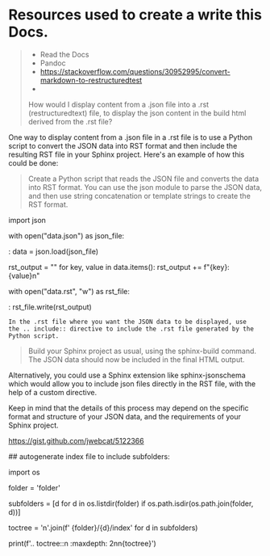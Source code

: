 # Resources used to create a write this Docs.

> -   Read the Docs
> -   Pandoc
> -   <https://stackoverflow.com/questions/30952995/convert-markdown-to-restructuredtest>
> -   
>
> How would I display content from a .json file into a .rst
> (restructuredtext) file, to display the json content in the build html
> derived from the .rst file?

One way to display content from a .json file in a .rst file is to use a
Python script to convert the JSON data into RST format and then include
the resulting RST file in your Sphinx project. Here\'s an example of how
this could be done:

> Create a Python script that reads the JSON file and converts the data
> into RST format. You can use the json module to parse the JSON data,
> and then use string concatenation or template strings to create the
> RST format.

import json

with open(\"data.json\") as json_file:

:   data = json.load(json_file)

rst_output = \"\" for key, value in data.items(): rst_output +=
f\"{key}: {value}n\"

with open(\"data.rst\", \"w\") as rst_file:

:   rst_file.write(rst_output)

    In the .rst file where you want the JSON data to be displayed, use
    the .. include:: directive to include the .rst file generated by the
    Python script.

> Build your Sphinx project as usual, using the sphinx-build command.
> The JSON data should now be included in the final HTML output.

Alternatively, you could use a Sphinx extension like sphinx-jsonschema
which would allow you to include json files directly in the RST file,
with the help of a custom directive.

Keep in mind that the details of this process may depend on the specific
format and structure of your JSON data, and the requirements of your
Sphinx project.

<https://gist.github.com/jwebcat/5122366>

\## autogenerate index file to include subfolders:

import os

folder = \'folder\'

subfolders = \[d for d in os.listdir(folder) if
os.path.isdir(os.path.join(folder, d))\]

toctree = \'n\'.join(f\' {folder}/{d}/index\' for d in subfolders)

print(f\'.. toctree::n :maxdepth: 2nn{toctree}\')
